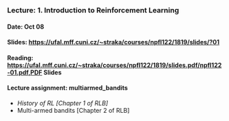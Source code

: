 ### Lecture: 1. Introduction to Reinforcement Learning
#### Date: Oct 08
#### Slides: https://ufal.mff.cuni.cz/~straka/courses/npfl122/1819/slides/?01
#### Reading: https://ufal.mff.cuni.cz/~straka/courses/npfl122/1819/slides.pdf/npfl122-01.pdf,PDF Slides
#### Lecture assignment: multiarmed_bandits

- *History of RL [Chapter 1 of RLB]*
- Multi-armed bandits [Chapter 2 of RLB]
